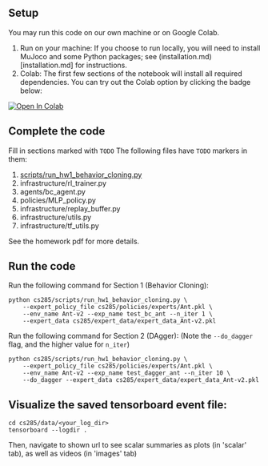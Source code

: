 ## Setup

You may run this code on our own machine or on Google Colab. 

1. Run on your machine: If you choose to run locally, you will need to install MuJoco and some Python packages; see (installation.md)[installation.md] for instructions.
2. Colab: The first few sections of the notebook will install all required dependencies. You can try out the Colab option by clicking the badge below:

[![Open In Colab](https://colab.research.google.com/assets/colab-badge.svg)](https://colab.research.google.com/github/jannerm/homework_fall2020/hw1/cs285/scripts/run_hw1.ipynb)

## Complete the code

Fill in sections marked with `TODO`
The following files have `TODO` markers in them:
1. [scripts/run_hw1_behavior_cloning.py](cs285/scripts/run_hw1_behavior_cloning.py)
2. infrastructure/rl_trainer.py
3. agents/bc_agent.py
4. policies/MLP_policy.py
5. infrastructure/replay_buffer.py
6. infrastructure/utils.py
7. infrastructure/tf_utils.py

See the homework pdf for more details.

## Run the code

Run the following command for Section 1 (Behavior Cloning):

```
python cs285/scripts/run_hw1_behavior_cloning.py \
	--expert_policy_file cs285/policies/experts/Ant.pkl \
	--env_name Ant-v2 --exp_name test_bc_ant --n_iter 1 \
	--expert_data cs285/expert_data/expert_data_Ant-v2.pkl
```

Run the following command for Section 2 (DAgger):
(Note the `--do_dagger` flag, and the higher value for `n_iter`)

```
python cs285/scripts/run_hw1_behavior_cloning.py \
	--expert_policy_file cs285/policies/experts/Ant.pkl \
	--env_name Ant-v2 --exp_name test_dagger_ant --n_iter 10 \
	--do_dagger --expert_data cs285/expert_data/expert_data_Ant-v2.pkl
```

## Visualize the saved tensorboard event file:

```
cd cs285/data/<your_log_dir>
tensorboard --logdir .
```

Then, navigate to shown url to see scalar summaries as plots (in 'scalar' tab), as well as videos (in 'images' tab)
